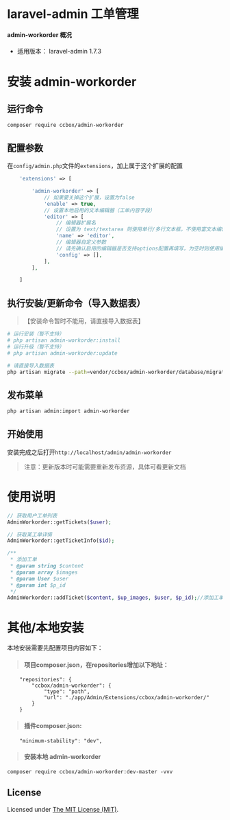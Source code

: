 laravel-admin 工单管理
======

#### admin-workorder 概况

- 适用版本： laravel-admin 1.7.3

# 安装 admin-workorder

## 运行命令

```
composer require ccbox/admin-workorder
```

## 配置参数

在`config/admin.php`文件的`extensions`，加上属于这个扩展的配置
```php
    'extensions' => [

        'admin-workorder' => [
            // 如果要关掉这个扩展，设置为false
            'enable' => true,
            // 设置本地启用的文本编辑器（工单内容字段）
            'editor' => [
                // 编辑器扩展名
                // 设置为 text/textarea 则使用单行/多行文本框，不使用富文本编辑器
                'name' => 'editor',
                // 编辑器自定义参数
                // 请先确认启用的编辑器是否支持options配置再填写，为空时则使用编辑器的默认配置
                'config' => [],
            ],
        ],

    ]
```

## 执行安装/更新命令（导入数据表）
> 【安装命令暂时不能用，请直接导入数据表】
```bash
# 运行安装（暂不支持）
# php artisan admin-workorder:install
# 运行升级（暂不支持）
# php artisan admin-workorder:update

# 请直接导入数据表
php artisan migrate --path=vendor/ccbox/admin-workorder/database/migrations
```

## 发布菜单
```bash
php artisan admin:import admin-workorder
```

## 开始使用

安装完成之后打开`http://localhost/admin/admin-workorder`

> 注意：更新版本时可能需要重新发布资源，具体可看更新文档

# 使用说明

```php
// 获取用户工单列表
AdminWorkorder::getTickets($user);

// 获取某工单详情
AdminWorkorder::getTicketInfo($id);

/**
 * 添加工单
 * @param string $content
 * @param array $images
 * @param User $user
 * @param int $p_id
 */
AdminWorkorder::addTicket($content, $up_images, $user, $p_id);//添加工单
```

# 其他/本地安装

本地安装需要先配置项目内容如下：

> #### 项目composer.json，在repositories增加以下地址：
```
    "repositories": {
        "ccbox/admin-workorder": {
            "type": "path",
            "url": "./app/Admin/Extensions/ccbox/admin-workorder/"
        }
    }
```

> #### 插件composer.json:
```
    "minimum-stability": "dev",
```

> ####  安装本地 admin-workorder
```
composer require ccbox/admin-workorder:dev-master -vvv
```


License
------------
Licensed under [The MIT License (MIT)](LICENSE).